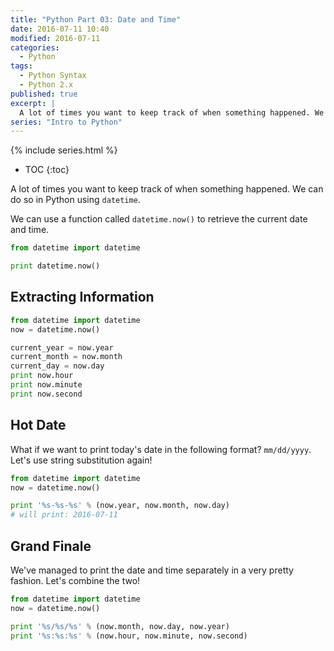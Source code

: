 ```yaml
---
title: "Python Part 03: Date and Time"
date: 2016-07-11 10:40
modified: 2016-07-11
categories:
  - Python
tags:
  - Python Syntax
  - Python 2.x
published: true
excerpt: |
  A lot of times you want to keep track of when something happened. We can do so in Python using `datetime`.
series: "Intro to Python"	
---
```

{% include series.html %}

* TOC
{:toc}

A lot of times you want to keep track of when something happened. We can do so in Python using `datetime`.

We can use a function called `datetime.now()` to retrieve the current date and time.

```python
from datetime import datetime

print datetime.now()
```

## Extracting Information

```python
from datetime import datetime
now = datetime.now()

current_year = now.year
current_month = now.month
current_day = now.day
print now.hour
print now.minute
print now.second
```

## Hot Date

What if we want to print today's date in the following format? `mm/dd/yyyy`. Let's use string substitution again!

```python
from datetime import datetime
now = datetime.now()

print '%s-%s-%s' % (now.year, now.month, now.day)
# will print: 2016-07-11
```

## Grand Finale

We've managed to print the date and time separately in a very pretty fashion. Let's combine the two!

```python
from datetime import datetime
now = datetime.now()

print '%s/%s/%s' % (now.month, now.day, now.year)
print '%s:%s:%s' % (now.hour, now.minute, now.second)
```

